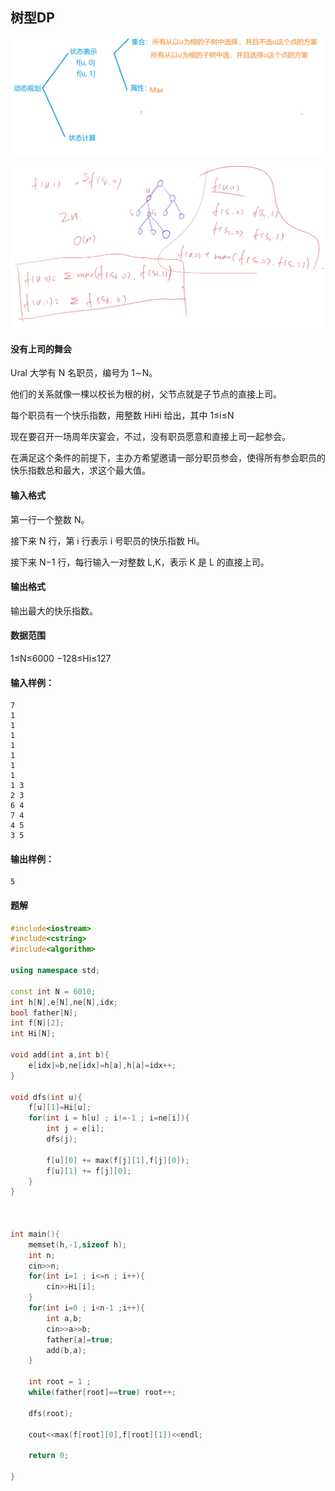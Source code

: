 ## 树型DP

![1616568105959](.Image/1616568105959.png)

![1616567752285](.Image/1616567752285.png)

#### 没有上司的舞会

Ural 大学有 N 名职员，编号为 1∼N。

他们的关系就像一棵以校长为根的树，父节点就是子节点的直接上司。

每个职员有一个快乐指数，用整数 HiHi 给出，其中 1≤i≤N

现在要召开一场周年庆宴会，不过，没有职员愿意和直接上司一起参会。

在满足这个条件的前提下，主办方希望邀请一部分职员参会，使得所有参会职员的快乐指数总和最大，求这个最大值。

#### 输入格式

第一行一个整数 N。

接下来 N 行，第 i 行表示 i 号职员的快乐指数 Hi。

接下来 N−1 行，每行输入一对整数 L,K，表示 K 是 L 的直接上司。

#### 输出格式

输出最大的快乐指数。

#### 数据范围

1≤N≤6000
−128≤Hi≤127

#### 输入样例：

```
7
1
1
1
1
1
1
1
1 3
2 3
6 4
7 4
4 5
3 5
```

#### 输出样例：

```
5
```

#### 题解

```c++
#include<iostream>
#include<cstring>
#include<algorithm>

using namespace std;

const int N = 6010;
int h[N],e[N],ne[N],idx;
bool father[N];
int f[N][2];
int Hi[N];

void add(int a,int b){
    e[idx]=b,ne[idx]=h[a],h[a]=idx++;
}

void dfs(int u){
    f[u][1]=Hi[u];
    for(int i = h[u] ; i!=-1 ; i=ne[i]){
        int j = e[i];
        dfs(j);
        
        f[u][0] += max(f[j][1],f[j][0]);
        f[u][1] += f[j][0];
    }
}



int main(){
    memset(h,-1,sizeof h);
    int n;
    cin>>n;
    for(int i=1 ; i<=n ; i++){
        cin>>Hi[i];
    }
    for(int i=0 ; i<n-1 ;i++){
        int a,b;
        cin>>a>>b;
        father[a]=true;
        add(b,a);
    }
    
    int root = 1 ;
    while(father[root]==true) root++;
    
    dfs(root);
    
    cout<<max(f[root][0],f[root][1])<<endl;
    
    return 0;
    
}
```

